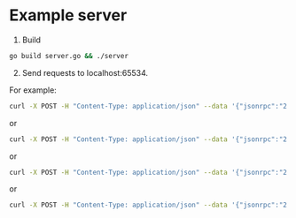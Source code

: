 # Example server

1. Build

```bash
go build server.go && ./server
```

2. Send requests to localhost:65534.

For example:

```bash
curl -X POST -H "Content-Type: application/json" --data '{"jsonrpc":"2.0","method":"healthStatus","params":{"message":""},"id":"1234"}' http://localhost:65534
```

or 

```bash
curl -X POST -H "Content-Type: application/json" --data '{"jsonrpc":"2.0","method":"getHealthStatus","params":{"message":"123"},"id":"1234"}' http://localhost:65534
```

or 

```bash
curl -X POST -H "Content-Type: application/json" --data '{"jsonrpc":"2.0","method":"getHealthStatus","id":"1234"}' http://localhost:65534
```

or 

```bash
curl -X POST -H "Content-Type: application/json" --data '{"jsonrpc":"2.0","method":"getHealthStatus","params":{},"id":"1234"}' http://localhost:65534
```